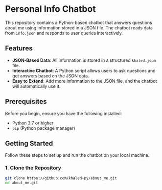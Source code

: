 # Personal Info Chatbot

This repository contains a Python-based chatbot that answers questions about me using information stored in a JSON file. The chatbot reads data from `info.json` and responds to user queries interactively.

## Features

- **JSON-Based Data**: All information is stored in a structured `khaled.json` file.
- **Interactive Chatbot**: A Python script allows users to ask questions and get answers based on the JSON data.
- **Easy to Extend**: Add more information to the JSON file, and the chatbot will automatically use it.

## Prerequisites

Before you begin, ensure you have the following installed:

- Python 3.7 or higher
- `pip` (Python package manager)

## Getting Started

Follow these steps to set up and run the chatbot on your local machine.

### 1. Clone the Repository

```bash
git clone https://github.com/khaled-py/about_me.git
cd about_me.git

